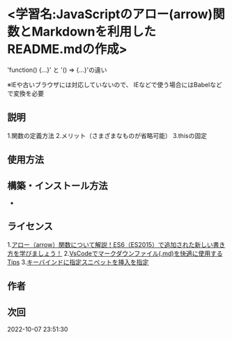 # <学習名:JavaScriptのアロー(arrow)関数とMarkdownを利用したREADME.mdの作成>

'function() {...}' と '() => {...}'の違い

※IEや古いブラウザには対応していないので、
IEなどで使う場合にはBabelなどで変換を必要

## 説明

1.関数の定義方法
2.メリット（さまざまなものが省略可能）
3.thisの固定

## 使用方法

## 構築・インストール方法

-

## ライセンス

1.[アロー（arrow）関数について解説！ES6（ES2015）で追加された新しい書き方を学びましょう！](https://www.youtube.com/watch?v=pp_0uM-dy68&t=121s)
2.[VsCodeでマークダウンファイル(.md)を快適に使用するTips](https://maasaablog.com/tools/visual-studio-code/1762/)
3.[キーバインドに指定スニペットを挿入を指定](https://fereria.github.io/reincarnation_tech/10_Programming/50_VSCode/vscode_snippet_sc/)

## 作者

## 次回

2022-10-07 23:51:30
